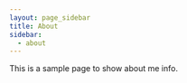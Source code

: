 ```yaml
---
layout: page_sidebar
title: About
sidebar:
  - about
---
```


This is a sample page to show about me info.
